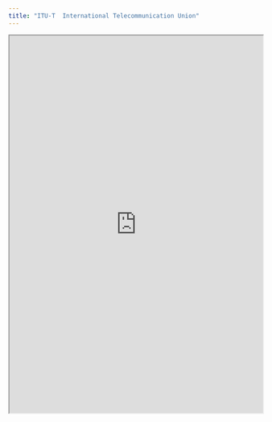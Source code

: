 ```yaml
---
title: "ITU-T  International Telecommunication Union"
---
```



<iframe height="750" width="100%" src="https://ewelton.github.io/ktest/wiki.html#ITU-T%20%20International%20Telecommunication%20Union"></iframe>
